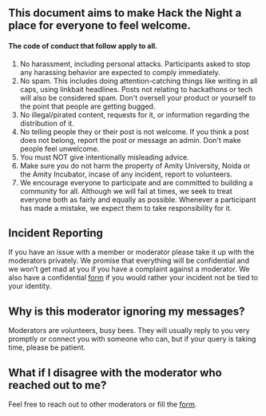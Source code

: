 ## This document aims to make Hack the Night a place for everyone to feel welcome.
#### The code of conduct that follow apply to all.
1. No harassment, including personal attacks. Participants asked to stop any harassing behavior are expected to comply immediately.
2. No spam. This includes doing attention-catching things like writing in all caps, using linkbait headlines. Posts not relating to hackathons or tech will also be considered spam. Don't oversell your product or yourself to the point that people are getting bugged.
3. No illegal/pirated content, requests for it, or information regarding the distribution of it.
4. No telling people they or their post is not welcome. If you think a post does not belong, report the post or message an admin. Don't make people feel unwelcome.
5. You must NOT give intentionally misleading advice.
6. Make sure you do not harm the property of Amity University, Noida or the Amity Incubator, incase of any incident, report to volunteers.
7. We encourage everyone to participate and are committed to building a community for all. Although we will fail at times, we seek to treat everyone both as fairly and equally as possible. Whenever a participant has made a mistake, we expect them to take responsibility for it.

## Incident Reporting
If you have an issue with a member or moderator please take it up with the moderators privately. We promise that everything will be confidential and we won’t get mad at you if you have a complaint against a moderator.
We also have a confidential 
[form](http://bit.ly/hackthenightreportincident) if you would rather your incident not be tied to your identity.

## Why is this moderator ignoring my messages?
Moderators are volunteers, busy bees. They will usually reply to you very promptly or connect you with someone who can, but if your query is taking time, please be patient.

## What if I disagree with the moderator who reached out to me?
Feel free to reach out to other moderators or fill the [form](http://bit.ly/htn-suggestions).

[form]: (@omi,form)

